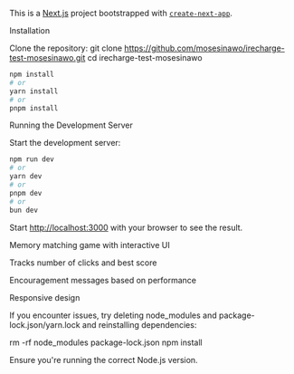 This is a [Next.js](https://nextjs.org) project bootstrapped with [`create-next-app`](https://nextjs.org/docs/app/api-reference/cli/create-next-app).

Installation

Clone the repository:
git clone https://github.com/mosesinawo/irecharge-test-mosesinawo.git
cd irecharge-test-mosesinawo

```bash
npm install
# or
yarn install
# or
pnpm install
```

Running the Development Server

Start the development server:

```bash
npm run dev
# or
yarn dev
# or
pnpm dev
# or
bun dev
```

Start [http://localhost:3000](http://localhost:3000) with your browser to see the result.

Memory matching game with interactive UI

Tracks number of clicks and best score

Encouragement messages based on performance

Responsive design

If you encounter issues, try deleting node_modules and package-lock.json/yarn.lock and reinstalling dependencies:

rm -rf node_modules package-lock.json
npm install

Ensure you're running the correct Node.js version.
